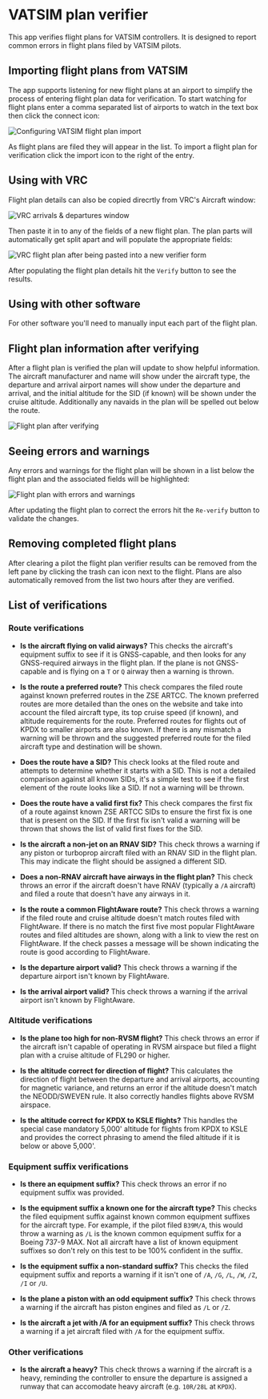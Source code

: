 # VATSIM plan verifier

This app verifies flight plans for VATSIM controllers. It is designed to report
common errors in flight plans filed by VATSIM pilots.

## Importing flight plans from VATSIM

The app supports listening for new flight plans at an airport to simplify the process of entering
flight plan data for verification. To start watching for flight plans enter a comma separated
list of airports to watch in the text box then click the connect icon:

![Configuring VATSIM flight plan import](/help_vatsimImport.png)

As flight plans are filed they will appear in the list. To import a flight plan for verification
click the import icon to the right of the entry.

## Using with VRC

Flight plan details can also be copied direcrtly from VRC's Aircraft window:

![VRC arrivals & departures window](/help_vrcArrivalsDepartures.png)

Then paste it in to any of the fields of a new flight plan. The plan parts will automatically
get split apart and will populate the appropriate fields:

![VRC flight plan after being pasted into a new verifier form](/help_planAfterPaste.png)

After populating the flight plan details hit the `Verify` button to see the results.

## Using with other software

For other software you'll need to manually input each part of the flight plan.

## Flight plan information after verifying

After a flight plan is verified the plan will update to show helpful information. The aircraft manufacturer and
name will show under the aircraft type, the departure and arrival airport names will show
under the departure and arrival, and the initial altitude for the SID (if known) will be shown
under the cruise altitude. Additionally any navaids in the plan will be spelled out below the route.

![Flight plan after verifying](/help_planAfterVerifying.png)

## Seeing errors and warnings

Any errors and warnings for the flight plan will be shown in a list below the flight plan
and the associated fields will be highlighted:

![Flight plan with errors and warnings](/help_planWithErrorsAndWarnings.png)

After updating the flight plan to correct the errors hit the `Re-verify` button to validate
the changes.

## Removing completed flight plans

After clearing a pilot the flight plan verifier results can be removed from the left pane
by clicking the trash can icon next to the flight. Plans are also automatically removed
from the list two hours after they are verified.

## List of verifications

### Route verifications

* **Is the aircraft flying on valid airways?** This checks the aircraft's equipment suffix to see if it is GNSS-capable, and then looks for any GNSS-required airways in the flight plan. If the plane is not GNSS-capable and is flying on a `T` or `Q` airway then a warning is thrown.

* **Is the route a preferred route?** This check compares the filed route against known preferred routes in the ZSE ARTCC. The known preferred routes are more detailed than the ones on the website and take into account the filed aircraft type, its top cruise speed (if known), and altitude requirements for the route. Preferred routes for flights out of KPDX to smaller airports are also known. If there is any mismatch a warning will be thrown and the suggested preferred route for the filed aircraft type and destination will be shown.

* **Does the route have a SID?** This check looks at the filed route and attempts to determine whether it starts with a SID. This is not a detailed comparison against all known SIDs, it's a simple test to see if the first element of the route looks like a SID. If not a warning will be thrown.

* **Does the route have a valid first fix?** This check compares the first fix of a route against known ZSE ARTCC SIDs to ensure the first fix is one that is present on the SID. If the first fix isn't valid a warning will be thrown that shows the list of valid first fixes for the SID.

* **Is the aircraft a non-jet on an RNAV SID?** This check throws a warning if any piston or turboprop aircraft filed with an RNAV SID in the flight plan. This may indicate the flight should be assigned a different SID.

* **Does a non-RNAV aircraft have airways in the flight plan?** This check throws an error if the aircraft doesn't have RNAV (typically a `/A` aircraft) and filed a route that doesn't have any airways in it.

* **Is the route a common FlightAware route?** This check throws a warning if the filed route and cruise altitude doesn't match routes filed with FlightAware. If there is no match the first five most popular FlightAware routes and filed altitudes are shown, along with a link to view the rest on FlightAware. If the check passes a message will be shown indicating the route is good according to FlightAware.

* **Is the departure airport valid?** This check throws a warning if the departure airport isn't known by FlightAware.

* **Is the arrival airport valid?** This check throws a warning if the arrival airport isn't known by FlightAware.

### Altitude verifications

* **Is the plane too high for non-RVSM flight?** This check throws an error if the aircraft isn't capable of operating in RVSM airspace but filed a flight plan with a cruise altitude of FL290 or higher.

* **Is the altitude correct for direction of flight?** This calculates the direction of flight between the departure and arrival airports, accounting for magnetic variance, and returns an error if the altitude doesn't match the NEODD/SWEVEN rule. It also correctly handles flights above RVSM airspace.

* **Is the altitude correct for KPDX to KSLE flights?** This handles the special case mandatory 5,000' altitude for flights from KPDX to KSLE and provides the correct phrasing to amend the filed altitude if it is below or above 5,000'.

### Equipment suffix verifications

* **Is there an equipment suffix?** This check throws an error if no equipment suffix was provided.

* **Is the equipment suffix a known one for the aircraft type?** This checks the filed equipment suffix against known common equipment suffixes for the aircraft type. For example, if the pilot filed `B39M/A`, this would throw a warning as `/L` is the known common equipment suffix for a Boeing 737-9 MAX. Not all aircraft have a list of known equipment suffixes so don't rely on this test to be 100% confident in the suffix.

* **Is the equipment suffix a non-standard suffix?** This checks the filed equipment suffix and reports a warning if it isn't one of `/A`, `/G`, `/L`, `/W`, `/Z`, `/I` or `/U`.

* **Is the plane a piston with an odd equipment suffix?** This check throws a warning if the aircraft has piston engines and filed as `/L` or `/Z`.

* **Is the aircraft a jet with /A for an equipment suffix?** This check throws a warning if a jet aircraft filed with `/A` for the equipment suffix.

### Other verifications

* **Is the aircraft a heavy?** This check throws a warning if the aircraft is a heavy, reminding the controller to ensure the departure is assigned a runway that can accomodate heavy aircraft (e.g. `10R/28L` at `KPDX`).
